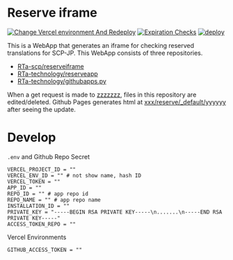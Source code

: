 # Reserve iframe
[![Change Vercel environment And Redeploy](https://img.shields.io/github/workflow/status/RTa-scp/reserveiframe/Change%20Vercel%20environment%20And%20Redeploy?label=Vercel%20run:%202022-06-12%2012:53&style=flat-square)](https://github.com/RTa-scp/reserveiframe/actions/workflows/vercel.yaml)
[![Expiration Checks](https://img.shields.io/github/workflow/status/RTa-scp/reserveiframe/Expiration%20Checks?label=Expiration%20Checks&style=flat-square)](https://github.com/RTa-scp/reserveiframe/actions/workflows/expirationcheck.yaml)
[![deploy](https://img.shields.io/github/workflow/status/RTa-scp/reserveiframe/deploy?label=Deploy&style=flat-square)](https://github.com/RTa-scp/reserveiframe/actions/workflows/pages.yaml)


This is a WebApp that generates an iframe for checking reserved translations for SCP-JP.
This WebApp consists of three repositories.
 - [RTa-scp/reserveiframe](https://github.com/RTa-scp/reserveiframe)
 - [RTa-technology/reserveapp](https://github.com/RTa-technology/reserveapp)
 - [RTa-technology/githubapps.py](https://github.com/RTa-technology/githubapps.py)

When a get request is made to [zzzzzzz](#), files in this repository are edited/deleted.
Github Pages generates html at [xxx/reserve/_default/yyyyyy](#) after seeing the update.

# Develop

`.env` and Github Repo Secret
```
VERCEL_PROJECT_ID = ""
VERCEL_ENV_ID = "" # not show name, hash ID
VERCEL_TOKEN = ""
APP_ID = ""
REPO_ID = "" # app repo id
REPO_NAME = "" # app repo name
INSTALLATION_ID = ""
PRIVATE_KEY = "-----BEGIN RSA PRIVATE KEY-----\n.......\n-----END RSA PRIVATE KEY-----"
ACCESS_TOKEN_REPO = ""
```

Vercel Environments
```
GITHUB_ACCESS_TOKEN = ""
```
